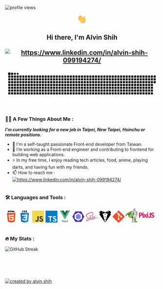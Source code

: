 <img
    alt="profile views"
    src="https://komarev.com/ghpvc/?username=stoneshih225&style=flat&color=blue"
/>

<!-- header -->
<div align="center">
    <img
        alt="hi icon gif"
        src="https://github.com/stoneshih225/stoneshih225/raw/main/assets/hi.gif"
        width="32"
    />
    <h2>
        Hi there, I'm Alvin Shih
        <!-- link tree -->
        <div>
            <br />
            <a
                rel="noopener"
                target="_blank"
                href="https://www.linkedin.com/in/alvin-shih-099194274/"
            >
                <img
                    alt="https://www.linkedin.com/in/alvin-shih-099194274/"
                    src="https://img.shields.io/badge/LinkedIn-0077B5?style=flat&for-the-badge&logo=linkedin&logoColor=white"
                    width="90"
                />
            </a>
        </div>
    </h2>
    <picture>
        <source
            media="(prefers-color-scheme: dark)"
            srcset="https://raw.githubusercontent.com/stoneshih225/stoneshih225/output/github-contribution-grid-snake-dark.svg"
        />
        <source
            media="(prefers-color-scheme: light)"
            srcset="https://raw.githubusercontent.com/stoneshih225/stoneshih225/output/github-contribution-grid-snake.svg"
        />
        <img
            alt="github contribution grid snake animation"
            src="https://raw.githubusercontent.com/stoneshih225/stoneshih225/output/github-contribution-grid-snake-dark.svg"
        />
    </picture>
</div>
<h1></h1>

<!-- A Few Things About Me -->
<div>
    <h3>👨‍💻 A Few Things About Me :</h3>
    <!-- <p>I'm a self-taught passionate Front-end developer from Taiwan.</p> -->
    <p><strong><i>I'm currently looking for a new job in Taipei, New Taipei, Hsinchu or remote positions.</i></strong></p>
    <ul>
        <li>💪 I'm a self-taught passionate Front-end developer from Taiwan.</li>
        <li>🔭 I’m working as a Front-end engineer and contributing to frontend for building web applications.</li>
        <li>⚡ In my free time, I enjoy reading tech articles, food, anime, playing darts, and having fun with my friends.</li>
        <!-- TODO: update How to reach me -->
        <li>
            📫 How to reach me :
            <a
                rel="noopener"
                target="_blank"
                href="https://www.linkedin.com/in/alvin-shih-099194274/"
            >
                <img
                    alt="https://www.linkedin.com/in/alvin-shih-099194274/"
                    src="https://img.shields.io/badge/LinkedIn-0077B5?style=flat&for-the-badge&logo=linkedin&logoColor=white"
                    width="70"
                />
            </a>
        </li>
    </ul>
</div>
<h1></h1>

<!-- Languages and Tools -->
<div>
    <h3>🛠️ Languages and Tools :</h3>
    <div>
        <img
            width="40"
            alt="html5"
            src="https://github.com/stoneshih225/stoneshih225/raw/main/assets/html5-original-wordmark.svg"
        />
        <img
            width="40"
            alt="css3"
            src="https://github.com/stoneshih225/stoneshih225/raw/main/assets/css3-original-wordmark.svg"
        />
        <img
            width="40"
            alt="javascript"
            src="https://github.com/stoneshih225/stoneshih225/raw/main/assets/javascript-original.svg"
        />
        <img
            width="40"
            alt="typescript"
            src="https://github.com/stoneshih225/stoneshih225/raw/main/assets/typescript-original.svg"
        />
        <img
            width="40"
            alt="vuejs"
            src="https://github.com/stoneshih225/stoneshih225/raw/main/assets/vuejs-original-wordmark.svg"
        />
<!--         <img
            width="40"
            alt="react"
            src="https://github.com/stoneshih225/stoneshih225/raw/main/assets/react-original-wordmark.svg"
        /> -->
        <img
            width="40"
            alt="eslint"
            src="https://github.com/stoneshih225/stoneshih225/raw/main/assets/eslint-original.svg"
        />
        <img
            width="40"
            alt="sass"
            src="https://github.com/stoneshih225/stoneshih225/raw/main/assets/sass-original.svg"
        />
        <img
            width="40"
            alt="stylelint"
            src="https://github.com/stoneshih225/stoneshih225/raw/main/assets/stylelint-svgrepo-com.svg"
        />
        <img
            width="40"
            alt="git"
            src="https://github.com/stoneshih225/stoneshih225/raw/main/assets/git-original.svg"
        />
<!--         <img
            width="40"
            alt="materialui"
            src="https://github.com/stoneshih225/stoneshih225/raw/main/assets/materialui-original.svg"
        /> -->
        <img
            width="40"
            alt="gsap-greensock"
            src="https://github.com/stoneshih225/stoneshih225/raw/main/assets/gsap-greensock.svg"
        />
        <img
            width="50"
            alt="pixijs"
            src="https://github.com/stoneshih225/stoneshih225/raw/main/assets/pixijs-svgrepo-com.svg"
        />
    </div>
</div>
<h1></h1>

<!-- My Stats -->
<div>
    <h3>🔥 My Stats :</h3>
    <img
        alt="GitHub Streak"
        src="https://streak-stats.demolab.com?user=stoneshih225&theme=rising-sun&border_radius=5"
    />
    <!-- <img
        alt="Top Langs"
        src="https://github-readme-stats.vercel.app/api/top-langs/?username=stoneshih225&layout=compact&theme=vision-friendly-dark"
    /> -->
</div>

<!-- footer -->
<br /><br />
<h1></h1>
<div>
    <a
        rel="noopener"
        target="_blank"
        href="https://github.com/stoneshih225"
    >
        <img
            alt="created by alvin shih"
            src="https://img.shields.io/static/v1?style=for-the-badge&label=CREATED%20BY&message=Alvin%20Shih&color=000000"
        />
    </a>
</div>
